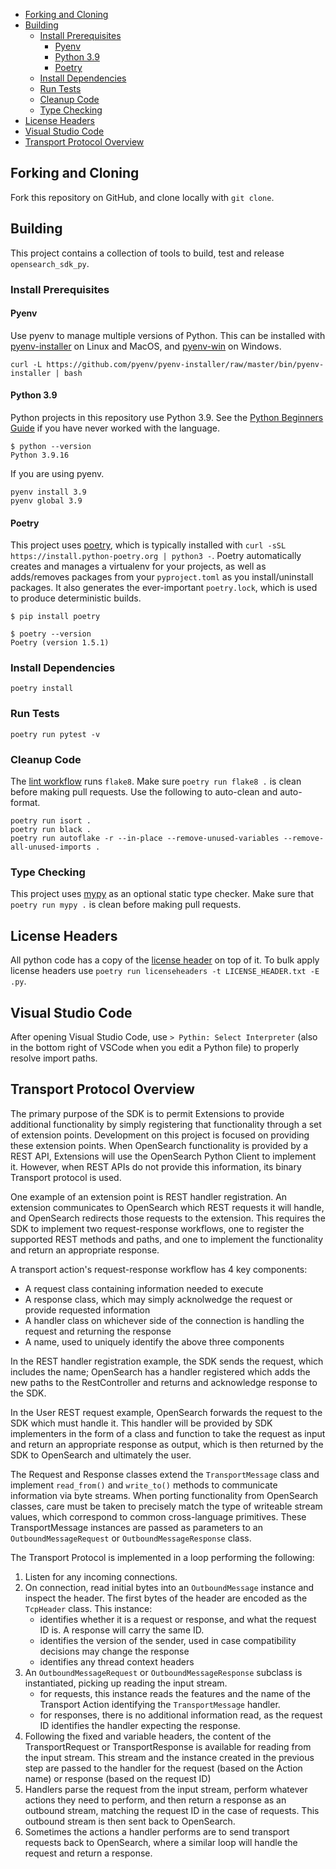 - [Forking and Cloning](#forking-and-cloning)
- [Building](#building)
  - [Install Prerequisites](#install-prerequisites)
    - [Pyenv](#pyenv)
    - [Python 3.9](#python-39)
    - [Poetry](#poetry)
  - [Install Dependencies](#install-dependencies)
  - [Run Tests](#run-tests)
  - [Cleanup Code](#cleanup-code)
  - [Type Checking](#type-checking)
- [License Headers](#license-headers)
- [Visual Studio Code](#visual-studio-code)
- [Transport Protocol Overview](#transport-protocol-overview)

## Forking and Cloning

Fork this repository on GitHub, and clone locally with `git clone`.

## Building

This project contains a collection of tools to build, test and release `opensearch_sdk_py`.

### Install Prerequisites

#### Pyenv

Use pyenv to manage multiple versions of Python. This can be installed with [pyenv-installer](https://github.com/pyenv/pyenv-installer) on Linux and MacOS, and [pyenv-win](https://github.com/pyenv-win/pyenv-win#installation) on Windows.

```
curl -L https://github.com/pyenv/pyenv-installer/raw/master/bin/pyenv-installer | bash
```

#### Python 3.9

Python projects in this repository use Python 3.9. See the [Python Beginners Guide](https://wiki.python.org/moin/BeginnersGuide) if you have never worked with the language.

```
$ python --version
Python 3.9.16
```

If you are using pyenv.

```
pyenv install 3.9
pyenv global 3.9
```

#### Poetry

This project uses [poetry](https://python-poetry.org/), which is typically installed with `curl -sSL https://install.python-poetry.org | python3 -`. Poetry automatically creates and manages a virtualenv for your projects, as well as adds/removes packages from your `pyproject.toml` as you install/uninstall packages. It also generates the ever-important `poetry.lock`, which is used to produce deterministic builds.

```
$ pip install poetry

$ poetry --version
Poetry (version 1.5.1)
```

### Install Dependencies

```
poetry install
```

### Run Tests

```
poetry run pytest -v
```

### Cleanup Code

The [lint workflow](.github/workflows/lint.ml) runs `flake8`. Make sure `poetry run flake8 .` is clean before making pull requests. Use the following to auto-clean and auto-format.

```
poetry run isort .
poetry run black .
poetry run autoflake -r --in-place --remove-unused-variables --remove-all-unused-imports .
```

### Type Checking

This project uses [mypy](https://github.com/python/mypy) as an optional static type checker. Make sure that `poetry run mypy .` is clean before making pull requests.

## License Headers

All python code has a copy of the [license header](LICENSE_HEADER.txt) on top of it. To bulk apply license headers use `poetry run licenseheaders -t LICENSE_HEADER.txt -E .py`.

## Visual Studio Code

After opening Visual Studio Code, use `> Pythin: Select Interpreter` (also in the bottom right of VSCode when you edit a Python file) to properly resolve import paths.

## Transport Protocol Overview

The primary purpose of the SDK is to permit Extensions to provide additional functionality by simply registering that functionality through a set of extension points. Development on this project is focused on providing these extension points. When OpenSearch functionality is provided by a REST API, Extensions will use the OpenSearch Python Client to implement it.  However, when REST APIs do not provide this information, its binary Transport protocol is used.

One example of an extension point is REST handler registration. An extension communicates to OpenSearch which REST requests it will handle, and OpenSearch redirects those requests to the extension. This requires the SDK to implement two request-response workflows, one to register the supported REST methods and paths, and one to implement the functionality and return an appropriate response.

A transport action's request-response workflow has 4 key components:
 - A request class containing information needed to execute
 - A response class, which may simply acknolwedge the request or provide requested information
 - A handler class on whichever side of the connection is handling the request and returning the response
 - A name, used to uniquely identify the above three components

In the REST handler registration example, the SDK sends the request, which includes the name; OpenSearch has a handler registered which adds the new paths to the RestController and returns and acknowledge response to the SDK.

In the User REST request example, OpenSearch forwards the request to the SDK which must handle it. This handler will be provided by SDK implementers in the form of a class and function to take the request as input and return an appropriate response as output, which is then returned by the SDK to OpenSearch and ultimately the user.

The Request and Response classes extend the `TransportMessage` class and implement `read_from()` and `write_to()` methods to communicate information via byte streams. When porting functionality from OpenSearch classes, care must be taken to precisely match the type of writeable stream values, which correspond to common cross-language primitives. These TransportMessage instances are passed as parameters to an `OutboundMessageRequest` or `OutboundMessageResponse` class.

The Transport Protocol is implemented in a loop performing the following:
1. Listen for any incoming connections.
2. On connection, read initial bytes into an `OutboundMessage` instance and inspect the header.  The first bytes of the header are encoded as the `TcpHeader` class. This instance:
   - identifies whether it is a request or response, and what the request ID is. A response will carry the same ID.
   - identifies the version of the sender, used in case compatibility decisions may change the response
   - identifies any thread context headers
3. An `OutboundMessageRequest` or `OutboundMessageResponse` subclass is instantiated, picking up reading the input stream.
   - for requests, this instance reads the features and the name of the Transport Action identifying the `TransportMessage` handler.
   - for responses, there is no additional information read, as the request ID identifies the handler expecting the response.
4. Following the fixed and variable headers, the content of the TransportRequest or TransportResponse is available for reading from the input stream. This stream and the instance created in the previous step are passed to the handler for the request (based on the Action name) or response (based on the request ID)
5. Handlers parse the request from the input stream, perform whatever actions they need to perform, and then return a response as an outbound stream, matching the request ID in the case of requests. This outbound stream is then sent back to OpenSearch.
6. Sometimes the actions a handler performs are to send transport requests back to OpenSearch, where a similar loop will handle the request and return a response.

